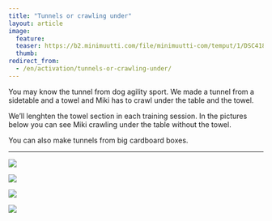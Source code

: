 ```yaml
---
title: "Tunnels or crawling under"
layout: article
image:
  feature:
  teaser: https://b2.minimuutti.com/file/minimuutti-com/temput/1/DSC41885-245px.jpg
  thumb:
redirect_from:
  - /en/activation/tunnels-or-crawling-under/
---
```


You may know the tunnel from dog agility sport. We made a tunnel from a sidetable and a towel and Miki has to crawl under the table and the towel.

We’ll lenghten the towel section in each training session. In the pictures below you can see Miki crawling under the table without the towel.

You can also make tunnels from big cardboard boxes.

---

![](https://b2.minimuutti.com/file/minimuutti-com/aktivointi/tunnelit/DSC32087-800px.jpg)

![](https://b2.minimuutti.com/file/minimuutti-com/aktivointi/tunnelit/DSC32106-800px.jpg)

![](https://b2.minimuutti.com/file/minimuutti-com/aktivointi/tunnelit/DSC32095-800px.jpg)

![](https://b2.minimuutti.com/file/minimuutti-com/aktivointi/tunnelit/IMG29506-800px.jpg)

